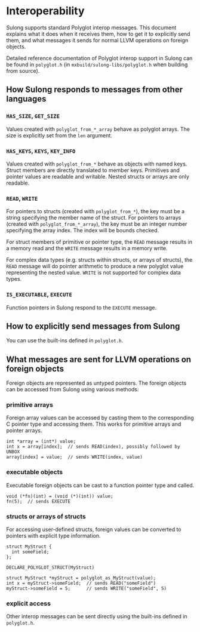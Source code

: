 # Interoperability

Sulong supports standard Polyglot interop messages. This document explains what
it does when it receives them, how to get it to explicitly send them, and what
messages it sends for normal LLVM operations on foreign objects.

Detailed reference documentation of Polyglot interop support in Sulong can be
found in `polyglot.h` (in `mxbuild/sulong-libs/polyglot.h` when building from
source).

## How Sulong responds to messages from other languages

### `HAS_SIZE`, `GET_SIZE`

Values created with `polyglot_from_*_array` behave as polyglot arrays. The size
is explicitly set from the `len` argument.

### `HAS_KEYS`, `KEYS`, `KEY_INFO`

Values created with `polyglot_from_*` behave as objects with named keys. Struct
members are directly translated to member keys. Primitives and pointer values
are readable and writable. Nested structs or arrays are only readable.

### `READ`, `WRITE`

For pointers to structs (created with `polyglot_from_*`), the key must be a
string specifying the member name of the struct. For pointers to arrays (created
with `polyglot_from_*_array`), the key must be an integer number specifying the
array index. The index will be bounds checked.

For struct members of primitive or pointer type, the `READ` message results in a
memory read and the `WRITE` message results in a memory write.

For complex data types (e.g. structs within structs, or arrays of structs),
the `READ` message will do pointer arithmetic to produce a new polyglot value
representing the nested value. `WRITE` is not supported for complex data types.

### `IS_EXECUTABLE`, `EXECUTE`

Function pointers in Sulong respond to the `EXECUTE` message.

## How to explicitly send messages from Sulong

You can use the built-ins defined in `polyglot.h`.

## What messages are sent for LLVM operations on foreign objects

Foreign objects are represented as untyped pointers. The foreign objects can be
accessed from Sulong using various methods:

### primitive arrays

Foreign array values can be accessed by casting them to the corresponding C
pointer type and accessing them. This works for primitive arrays and pointer
arrays.

```
int *array = (int*) value;
int x = array[index];  // sends READ(index), possibly followed by UNBOX
array[index] = value;  // sends WRITE(index, value)
```

### executable objects

Executable foreign objects can be cast to a function pointer type and called.

```
void (*fn)(int) = (void (*)(int)) value;
fn(5);  // sends EXECUTE
```

### structs or arrays of structs

For accessing user-defined structs, foreign values can be converted to pointers
with explicit type information.

```
struct MyStruct {
  int someField;
};

DECLARE_POLYGLOT_STRUCT(MyStruct)

struct MyStruct *myStruct = polyglot_as_MyStruct(value);
int x = myStruct->someField;  // sends READ("someField")
myStruct->someField = 5;      // sends WRITE("someField", 5)
```

### explicit access

Other interop messages can be sent directly using the built-ins defined in
`polyglot.h`.
